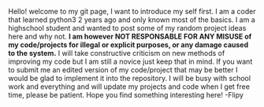 Hello! welcome to my git page, I want to introduce my self first.
I am a coder that learned python3 2 years ago and only known most of the basics.
I am a highschool student and wanted to post some of my random project ideas here and why not.
**I am however NOT RESPONSABLE FOR ANY MISUSE of my code/projects for illegal or explicit purposes, or any damage caused to the system.**
I will take constructive criticism on new methods of improving my code but I am still a novice just keep that in mind.
If you want to submit me an edited version of my code/project that may be better I would be glad to implement it into the repository.
I will be busy with school work and everything and will update my projects and code when I get free time, please be patient. 
Hope you find something interesting here!
-Flipy
